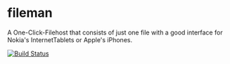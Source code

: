 # fileman
A One-Click-Filehost that consists of just one file with a good interface for Nokia's InternetTablets or Apple's iPhones.

[![Build Status](http://phpci.geeq.de/build-status/image/1?branch=master)](http://phpci.geeq.de/build-status/view/1?branch=master)
